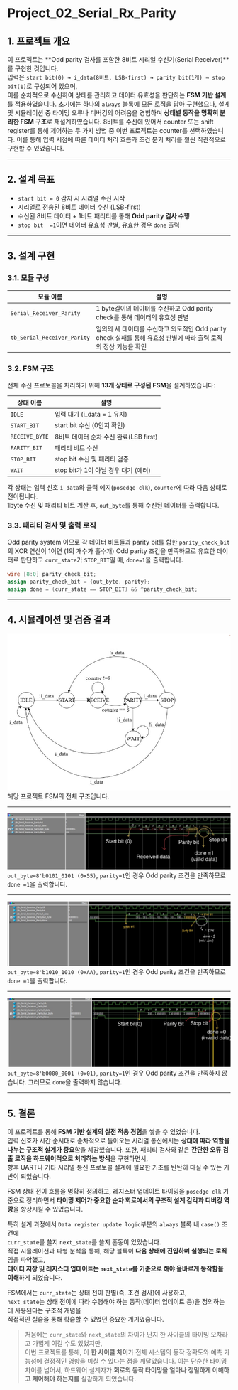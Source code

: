 # Project_02_Serial_Rx_Parity

## 1. 프로젝트 개요

이 프로젝트는 **Odd parity 검사를 포함한 8비트 시리얼 수신기(Serial Receiver)**를 구현한 것입니다.  
입력은 `start bit(0) → i_data(8비트, LSB-first) → parity bit(1개) → stop bit(1)`로 구성되어 있으며,  
이를 순차적으로 수신하여 상태를 관리하고 데이터 유효성을 판단하는 **FSM 기반 설계**를 적용하였습니다.
초기에는 하나의 `always` 블록에 모든 로직을 담아 구현했으나, 설계 및 시뮬레이션 중 타이밍 오류나 디버깅의 어려움을 경험하며 **상태별 동작을 명확히 분리한 FSM 구조**로 재설계하였습니다.
8비트를 수신에 있어서 counter 또는 shift register를 통해 제어하는 두 가지 방법 중 이번 프로젝트는 counter를 선택하였습니다.
이를 통해 입력 시점에 따른 데이터 처리 흐름과 조건 분기 처리를 훨씬 직관적으로 구현할 수 있었습니다.

---

## 2. 설계 목표

* `start bit = 0` 감지 시 시리얼 수신 시작
* 시리얼로 전송된 8비트 데이터 수신 (LSB-first)
* 수신된 8비트 데이터 + 1비트 패리티를 통해 **Odd parity 검사 수행**
* `stop bit  =1`이면 데이터 유효성 판별, 유효한 경우 `done` 출력

---

## 3. 설계 구현

### 3.1. 모듈 구성

| 모듈 이름 | 설명 |
|----------|------------|
| `Serial_Receiver_Parity` | 1 byte길이의 데이터를 수신하고 Odd parity check를 통해 데이터의 유효성 판별 |
| `tb_Serial_Receiver_Parity` | 임의의 세 데이터를 수신하고 의도적인 Odd parity check 실패를 통해 유효성 판별에 따라 출력 로직의 정상 기능을 확인 |

### 3.2. FSM 구조

전체 수신 프로토콜을 처리하기 위해 **13개 상태로 구성된 FSM**을 설계하였습니다:

| 상태 이름       | 설명                             |
|----------------|-----------------------------------|
| `IDLE`         | 입력 대기 (i_data = 1 유지)        |
| `START_BIT`    | start bit 수신 (0인지 확인)        |
| `RECEIVE_BYTE`    | 8비트 데이터 순차 수신 완료(LSB first)  |
| `PARITY_BIT`   | 패리티 비트 수신                   |
| `STOP_BIT`     | stop bit 수신 및 패리티 검증       |
| `WAIT`         | stop bit가 1이 아닐 경우 대기 (에러)      |

각 상태는 입력 신호 `i_data`와 클럭 에지(`posedge clk`), `counter`에 따라 다음 상태로 전이됩니다.  
1byte 수신 및 패리티 비트 계산 후, `out_byte`를 통해 수신된 데이터를 출력합니다.

### 3.3. 패리티 검사 및 출력 로직

Odd parity system 이므로 각 데이터 비트들과 parity bit를 합한 `parity_check_bit`의 XOR 연산이 1이면 (1의 개수가 홀수개) Odd parity 조건을 만족하므로 
유효한 데이터로 판단하고 `curr_state`가 `STOP_BIT`일 때, `done=1`을 출력합니다.

```verilog
wire [8:0] parity_check_bit;
assign parity_check_bit = {out_byte, parity};
assign done = (curr_state == STOP_BIT) && ^parity_check_bit;
```
---

## 4. 시뮬레이션 및 검증 결과


![FSM Diagram](sim_waves/1.FSM_Diagram.jpg)
해당 프로젝트 FSM의 전체 구조입니다.

---

![data=8'b01010101, parity bit=1](sim_waves/2.Test_1.jpg)
`out_byte=8'b0101_0101 (0x55)`, `parity=1`인 경우 Odd parity 조건을 만족하므로 `done =1`을 출력합니다.

---

![data=8'b10101010, parity bit=1](sim_waves/3.Test_2.jpg)
`out_byte=8'b1010_1010 (0xAA)`, `parity=1`인 경우 Odd parity 조건을 만족하므로 `done =1`을 출력합니다.

---

![data=8'b00000001, parity=0](sim_waves/4.Test_3.jpg)
`out_byte=8'b0000_0001 (0x01)`, `parity=1`인 경우 Odd parity 조건을 만족하지 않습니다. 그러므로 `done`을 출력하지 않습니다.

---

## 5. 결론

이 프로젝트를 통해 **FSM 기반 설계의 실전 적용 경험**을 쌓을 수 있었습니다.  
입력 신호가 시간 순서대로 순차적으로 들어오는 시리얼 통신에서는 **상태에 따라 역할을 나누는 구조적 설계가 중요**함을 체감했습니다.
또한, 패리티 검사와 같은 **간단한 오류 검출 로직을 하드웨어적으로 처리하는 방식**을 구현하면서,  
향후 UART나 기타 시리얼 통신 프로토콜 설계에 필요한 기초를 탄탄히 다질 수 있는 기반이 되었습니다.

FSM 상태 전이 흐름을 명확히 정의하고, 레지스터 업데이트 타이밍을 `posedge clk` 기준으로 정리하면서
**타이밍 제어가 중요한 순차 회로에서의 구조적 설계 감각과 디버깅 역량**을 향상시킬 수 있었습니다.

특히 설계 과정에서 `Data register update logic`부분의 `always` 블록 내 `case()` 조건에  
`curr_state`를 쓸지 `next_state`를 쓸지 혼동이 있었습니다.  
직접 시뮬레이션과 파형 분석을 통해, 해당 블록이 **다음 상태에 진입하며 실행되는 로직**임을 파악했고,  
**데이터 저장 및 레지스터 업데이트는 `next_state`를 기준으로 해야 올바르게 동작함을 이해**하게 되었습니다.

FSM에서는 `curr_state`는 상태 전이 판별(즉, 조건 검사)에 사용하고,  
`next_state`는 상태 전이에 따라 수행해야 하는 동작(데이터 업데이트 등)을 정의하는 데 사용된다는 구조적 개념을  
직접적인 실습을 통해 학습할 수 있었던 중요한 계기였습니다.

>처음에는 `curr_state`와 `next_state`의 차이가 단지 한 사이클의 타이밍 오차라고 가볍게 여길 수도 있었지만,  
>이번 프로젝트를 통해, 이 **한 사이클 차이**가 전체 시스템의 동작 정확도와
>예측 가능성에 결정적인 영향을 미칠 수 있다는 점을 깨달았습니다.
>이는 단순한 타이밍 차이를 넘어서, 하드웨어 설계자가 **회로의 동작 타이밍을 얼마나 정밀하게 이해하고
제어해야 하는지를** 실감하게 되었습니다.

